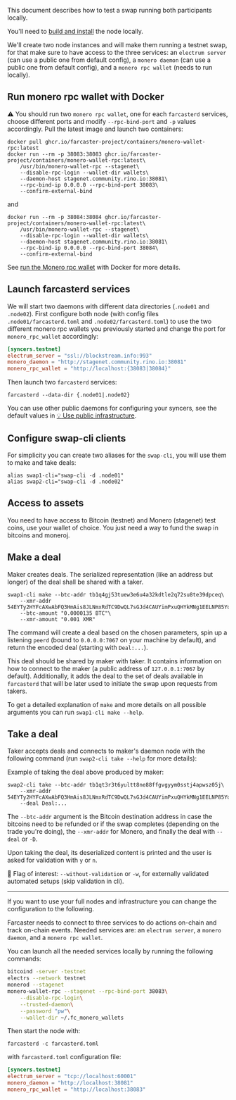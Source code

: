 This document describes how to test a swap running both participants locally.

You'll need to [build and install](./Install-guide) the node locally.

We'll create two node instances and will make them running a testnet swap, for that make sure to have access to the three services: an `electrum server` (can use a public one from default config), a `monero daemon` (can use a public one from default config), and a `monero rpc wallet` (needs to run locally).

## Run monero rpc wallet with Docker

:warning: You should run two `monero rpc wallet`, one for each `farcasterd` services, choose different ports and modify `--rpc-bind-port` and `-p` values accordingly. Pull the latest image and launch two containers:

```
docker pull ghcr.io/farcaster-project/containers/monero-wallet-rpc:latest
docker run --rm -p 38083:38083 ghcr.io/farcaster-project/containers/monero-wallet-rpc:latest\
    /usr/bin/monero-wallet-rpc --stagenet\
    --disable-rpc-login --wallet-dir wallets\
    --daemon-host stagenet.community.rino.io:38081\
    --rpc-bind-ip 0.0.0.0 --rpc-bind-port 38083\
    --confirm-external-bind
```

and

```
docker run --rm -p 38084:38084 ghcr.io/farcaster-project/containers/monero-wallet-rpc:latest\
    /usr/bin/monero-wallet-rpc --stagenet\
    --disable-rpc-login --wallet-dir wallets\
    --daemon-host stagenet.community.rino.io:38081\
    --rpc-bind-ip 0.0.0.0 --rpc-bind-port 38084\
    --confirm-external-bind
```

See [run the Monero rpc wallet](./Using-Docker#run-the-monero-rpc-wallet) with Docker for more details.

## Launch farcasterd services

We will start two daemons with different data directories (`.node01` and `.node02`). First configure both node (with config files `.node01/farcasterd.toml` and `.node02/farcasterd.toml`) to use the two different monero rpc wallets you previously started and change the port for `monero_rpc_wallet` accordingly:

```toml
[syncers.testnet]
electrum_server = "ssl://blockstream.info:993"
monero_daemon = "http://stagenet.community.rino.io:38081"
monero_rpc_wallet = "http://localhost:{38083|38084}"
```

Then launch two `farcasterd` services:

```
farcasterd --data-dir {.node01|.node02}
```

You can use other public daemons for configuring your syncers, see the default values in [:bulb: Use public infrastructure](./Home#bulb-use-public-infrastructure).

## Configure swap-cli clients

For simplicity you can create two aliases for the `swap-cli`, you will use them to make and take deals:

```
alias swap1-cli="swap-cli -d .node01"
alias swap2-cli="swap-cli -d .node02"
```

## Access to assets

You need to have access to Bitcoin (testnet) and Monero (stagenet) test coins, use your wallet of choice. You just need a way to fund the swap in bitcoins and moneroj.

## Make a deal

Maker creates deals. The serialized representation (like an address but longer) of the deal shall be shared with a taker.

```
swap1-cli make --btc-addr tb1q4gj53tuew3e6u4a32kdtle2q72su8te39dpceq\
    --xmr-addr 54EYTy2HYFcAXwAbFQ3HmAis8JLNmxRdTC9DwQL7sGJd4CAUYimPxuQHYkMNg1EELNP85YqFwqraLd4ovz6UeeekFLoCKiu\
    --btc-amount "0.0000135 BTC"\
    --xmr-amount "0.001 XMR"
```

The command will create a deal based on the chosen parameters, spin up a listening `peerd` (bound to `0.0.0.0:7067` on your machine by default), and return the encoded deal (starting with `Deal:...`).

This deal should be shared by maker with taker. It contains information on how to connect to the maker (a public address of `127.0.0.1:7067` by default). Additionally, it adds the deal to the set of deals available in `farcasterd` that will be later used to initiate the swap upon requests from takers.

To get a detailed explanation of `make` and more details on all possible arguments you can run `swap1-cli make --help`.

## Take a deal

Taker accepts deals and connects to maker's daemon node with the following command (run `swap2-cli take --help` for more details):

Example of taking the deal above produced by maker:

```
swap2-cli take --btc-addr tb1qt3r3t6yultt8ne88ffgvgyym0sstj4apwsz05j\
    --xmr-addr 54EYTy2HYFcAXwAbFQ3HmAis8JLNmxRdTC9DwQL7sGJd4CAUYimPxuQHYkMNg1EELNP85YqFwqraLd4ovz6UeeekFLoCKiu\
    --deal Deal:...
```

The `--btc-addr` argument is the Bitcoin destination address in case the bitcoins need to be refunded or if the swap completes (depending on the trade you're doing), the `--xmr-addr` for Monero, and finally the deal with `--deal` or `-D`.

Upon taking the deal, its deserialized content is printed and the user is asked for validation with `y` or `n`.

:mag_right: Flag of interest: `--without-validation` or `-w`, for externally validated automated setups (skip validation in cli).

---

If you want to use your full nodes and infrastructure you can change the configuration to the following.

Farcaster needs to connect to three services to do actions on-chain and track on-chain events. Needed services are: an `electrum server`, a `monero daemon`, and a `monero rpc wallet`.

You can launch all the needed services locally by running the following commands:

```sh
bitcoind -server -testnet
electrs --network testnet
monerod --stagenet
monero-wallet-rpc --stagenet --rpc-bind-port 38083\
    --disable-rpc-login\
    --trusted-daemon\
    --password "pw"\
    --wallet-dir ~/.fc_monero_wallets
```

Then start the node with:

```
farcasterd -c farcasterd.toml
```

with `farcasterd.toml` configuration file:

```toml
[syncers.testnet]
electrum_server = "tcp://localhost:60001"
monero_daemon = "http://localhost:38081"
monero_rpc_wallet = "http://localhost:38083"
```
